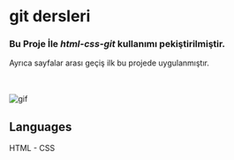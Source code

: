 # git dersleri

### Bu Proje İle *html-css-git* kullanımı pekiştirilmiştir. 
Ayrıca sayfalar arası geçiş ilk bu projede uygulanmıştır.
<br/>
<br/>
<br/>

![gif](https://github.com/mehmetsadullahguven/web-projeleri/blob/main/video.gif)


## Languages

HTML - CSS
